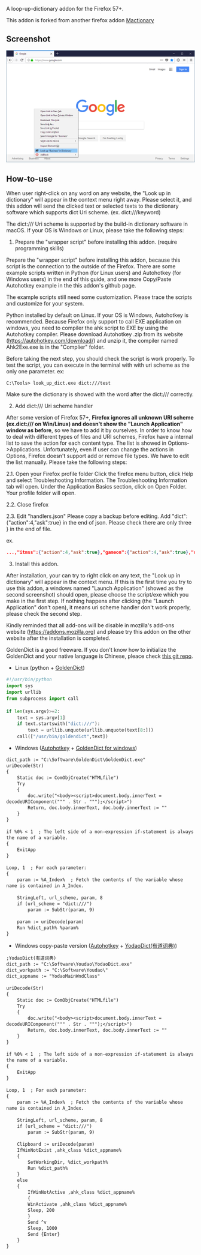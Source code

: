 ﻿A loop-up-dictionary addon for the Firefox 57+.

This addon is forked from another firefox addon [Mactionary](https://addons.mozilla.org/en-US/firefox/addon/mactionary/)

## Screenshot

![Screenshot](https://raw.githubusercontent.com/Harpseal/LookUp-Dictionary-By-dict-URI-Scheme/master/screenshot.png)


## How-to-use

When user right-click on any word on any website, the "Look up in dictionary" will appear in the context menu right away. Please select it, and this addon will send the clicked text or selected texts to the dictionary software which supports dict Uri scheme. (ex. dict:///keyword)

The dict:/// Uri scheme is supported by the build-in dictionary software in macOS. If your OS is Windows or Linux, please take the following steps:



1. Prepare the "wrapper script" before installing this addon. (require programming skills)

Prepare the "wrapper script" before installing this addon, because this script is the connection to the outside of the Firefox. There are some example scripts written in Python (for Linux users) and Autohotkey (for Windows users) in the end of this guide, and one more Copy/Paste Autohotkey example in the this addon's github page.

The example scripts still need some customization. Please trace the scripts and customize for your system.

Python installed by default on Linux. If your OS is Windows, Autohotkey is recommended. Because Firefox only support to call EXE application on windows, you need to compiler the ahk script to EXE by using the Autohotkey compiler. Please download Autohotkey .zip from its website (https://autohotkey.com/download/) and unzip it, the compiler named Ahk2Exe.exe is in the "Complier" folder.

Before taking the next step, you should check the script is work properly. To test the script, you can execute in the terminal with with uri scheme as the only one parameter. 
ex:
```terminal
C:\Tools> look_up_dict.exe dict:///test
```

Make sure the dictionary is showed with the word after the dict:/// correctly.



2. Add dict:/// Uri scheme handler

After some version of Firefox 57+, **Firefox ignores all unknown URI scheme (ex.dict:/// on Win/Linux) and doesn't show the "Launch Application" window as before**, so we have to add it by ourselves. In order to know how to deal with different types of files and URI schemes, Firefox have a internal list to save the action for each content type. The list is showed in Options->Applications. Unfortunately, even if user can change the actions in Options, Firefox doesn't support add or remove file types. We have to edit the list manually. Please take the following steps:

2.1. Open your Firefox profile folder
Click the firefox menu button, click Help and select Troubleshooting Information. The Troubleshooting Information tab will open.
Under the Application Basics section, click on Open Folder. Your profile folder will open.

2.2. Close firefox

2.3. Edit "handlers.json"
Please copy a backup before editing.
Add "dict":{"action":4,"ask":true} in the end of json. Please check there are only three } in the end of file. 

ex.
```json
...,"itmss":{"action":4,"ask":true},"gameon":{"action":4,"ask":true},"dict":{"action":4,"ask":true}}}
```



3. Install this addon.

After installation, your can try to right click on any text, the "Look up in dictionary" will appear in the context menu. If this is the first time you try to use this addon, a windows named "Launch Application" (showed as the second screenshot) should open, please choose the script/exe which you make in the first step. If nothing happens after clicking (the "Launch Application" don't open), it means uri scheme handler don't work properly, please check the second step.

Kindly reminded that all add-ons will be disable in mozilla's add-ons website (https://addons.mozilla.org) and please try this addon on the other website after the installation is completed.



GoldenDict is a good freeware. If you don't know how to initialize the GoldenDict and your native language is Chinese, pleace check [this git repo](https://github.com/yanyingwang/goldendict).



* Linux (python + [GoldenDict](http://goldendict.org/))
```python
#!/usr/bin/python
import sys
import urllib
from subprocess import call

if len(sys.argv)>=2:
    text = sys.argv[1]
    if text.startswith("dict:///"):
        text = urllib.unquote(urllib.unquote(text[8:]))
    call(["/usr/bin/goldendict",text])
```

* Windows ([Autohotkey](https://autohotkey.com/) + [GoldenDict for windows](https://github.com/goldendict/goldendict/wiki/Early-Access-Builds-for-Windows))
```Autohotkey
dict_path := "C:\Software\GoldenDict\GoldenDict.exe"
uriDecode(Str)
{
    Static doc := ComObjCreate("HTMLfile")
    Try
    {
        doc.write("<body><script>document.body.innerText = decodeURIComponent(""" . Str . """);</script>")
        Return, doc.body.innerText, doc.body.innerText := ""
    }
}

if %0% < 1  ; The left side of a non-expression if-statement is always the name of a variable.
{
    ExitApp
}

Loop, 1  ; For each parameter:
{
    param := %A_Index%  ; Fetch the contents of the variable whose name is contained in A_Index.
    
    StringLeft, url_scheme, param, 8
    if (url_scheme = "dict:///")
        param := SubStr(param, 9)
        
    param := uriDecode(param)
    Run %dict_path% %param%
}
```


* Windows copy-paste version ([Autohotkey](https://autohotkey.com/) + [YodaoDict(有道词典)](https://www.youdao.com/))
```Autohotkey
;YodaoDict(有道词典)
dict_path := "C:\Software\Youdao\YodaoDict.exe"
dict_workpath := "C:\Software\Youdao\"
dict_appname := "YodaoMainWndClass"

uriDecode(Str)
{
    Static doc := ComObjCreate("HTMLfile")
    Try
    {
        doc.write("<body><script>document.body.innerText = decodeURIComponent(""" . Str . """);</script>")
        Return, doc.body.innerText, doc.body.innerText := ""
    }
}

if %0% < 1  ; The left side of a non-expression if-statement is always the name of a variable.
{
    ExitApp
}

Loop, 1  ; For each parameter:
{
    param := %A_Index%  ; Fetch the contents of the variable whose name is contained in A_Index.
    
    StringLeft, url_scheme, param, 8
    if (url_scheme = "dict:///")
        param := SubStr(param, 9)
        
    Clipboard := uriDecode(param)
    IfWinNotExist ,ahk_class %dict_appname%
    {
        SetWorkingDir, %dict_workpath%
        Run %dict_path%
    }
    else
    {
        IfWinNotActive ,ahk_class %dict_appname%
        {
        WinActivate ,ahk_class %dict_appname%
        Sleep, 200
        }
        Send ^v
        Sleep, 1000
        Send {Enter}
    }
}
```
